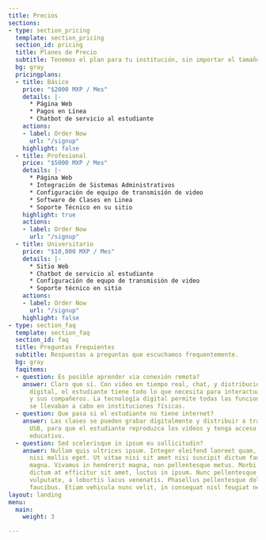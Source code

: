 ```yaml
---
title: Precios
sections:
- type: section_pricing
  template: section_pricing
  section_id: pricing
  title: Planes de Precio
  subtitle: Tenemos el plan para tu institución, sin importar el tamaño.
  bg: gray
  pricingplans:
  - title: Básico
    price: "$2000 MXP / Mes"
    details: |-
      * Página Web
      * Pagos en Línea
      * Chatbot de servicio al estudiante
    actions:
    - label: Order Now
      url: "/signup"
    highlight: false
  - title: Profesional
    price: "$5000 MXP / Mes"
    details: |-
      * Página Web
      * Integración de Sistemas Administrativos
      * Configuración de equipo de transmisíón de video
      * Software de Clases en Linea
      * Soporte Técnico en su sitio
    highlight: true
    actions:
    - label: Order Now
      url: "/signup"
  - title: Universitario
    price: "$10,000 MXP / Mes"
    details: |-
      * Sitio Web
      * Chatbot de servicio al estudiante
      * Configuración de equpo de transmisión de video
      * Soporte técnico en sitio
    actions:
    - label: Order Now
      url: "/signup"
    highlight: false
- type: section_faq
  template: section_faq
  section_id: faq
  title: Preguntas Frequientes
  subtitle: Respuestas a preguntas que escuchamos frequentemente.
  bg: gray
  faqitems:
  - question: Es posible aprender via conexión remota?
    answer: Claro que sí. Con video en tiempo real, chat, y distribución de material
      digital, el estudiante tiene todo lo que necesita para interactuar con el maestro
      y sus compañeros. La tecnología digital permite todas las funciones que antes
      se llevaban a cabo en instituciones físicas.
  - question: Que pasa si el estudiante no tiene internet?
    answer: Las clases se pueden grabar digitalmente y distribuir a través de un dispositivo
      USB, para que el estudiante reproduzca los videos y tenga acceso al material
      educativo.
  - question: Sed scelerisque in ipsum eu sollicitudin?
    answer: Nullam quis ultrices ipsum. Integer eleifend laoreet quam, ac dignissim
      nisi mollis eget. Ut vitae nisi sit amet nisi suscipit dictum faucibus eget
      magna. Vivamus in hendrerit magna, non pellentesque metus. Morbi orci odio,
      dictum at efficitur sit amet, luctus in ipsum. Nunc pellentesque mi vel dui
      vulputate, a lobortis lacus venenatis. Phasellus pellentesque dolor id feugiat
      faucibus. Etiam vehicula nunc velit, in consequat nisl feugiat nec.
layout: landing
menu:
  main:
    weight: 3

---
```

